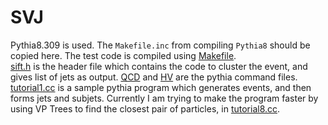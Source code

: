 # SVJ
Pythia8.309 is used. The `Makefile.inc` from compiling `Pythia8` should be copied here.
The test code is compiled using [Makefile](Makefile).<br />
[sift.h](sift.h) is the header file which contains the code to cluster the event, and gives list of jets as output.
[QCD](QCD.dat) and [HV](HV.dat) are the pythia command files.
[tutorial1.cc](tutorial1.cc) is a sample pythia program which generates events, and then forms jets and subjets.
Currently I am trying to make the program faster by using VP Trees to find the closest pair of particles, in [tutorial8.cc](tutorial8.cc).

